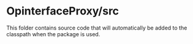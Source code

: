 # OpinterfaceProxy/src

This folder contains source code that will automatically be added to the classpath when
the package is used.
